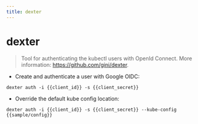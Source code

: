 ```yaml
---
title: dexter
---
```

# dexter

> Tool for authenticating the kubectl users with OpenId Connect.
> More information: <https://github.com/gini/dexter>.

- Create and authenticate a user with Google OIDC:

`dexter auth -i {{client_id}} -s {{client_secret}}`

- Override the default kube config location:

`dexter auth -i {{client_id}} -s {{client_secret}} --kube-config {{sample/config}}`
